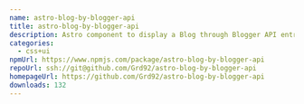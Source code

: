 ```yaml
---
name: astro-blog-by-blogger-api
title: astro-blog-by-blogger-api
description: Astro component to display a Blog through Blogger API entries
categories:
  - css+ui
npmUrl: https://www.npmjs.com/package/astro-blog-by-blogger-api
repoUrl: ssh://git@github.com/Grd92/astro-blog-by-blogger-api
homepageUrl: https://github.com/Grd92/astro-blog-by-blogger-api
downloads: 132
---
```


